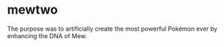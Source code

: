 # mewtwo
The purpose was to artificially create the most powerful Pokémon ever by enhancing the DNA of Mew.
